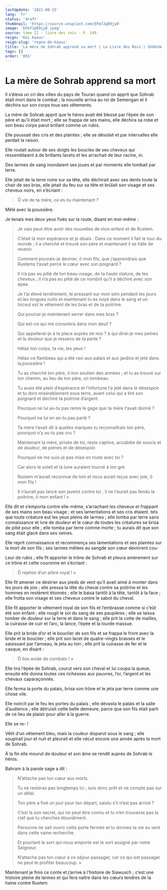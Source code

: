 ```yaml
---
lastUpdate: '2021-08-15'
lang: 'fr'
status: 'draft'
thumbnail: 'https://source.unsplash.com/EFm7JpD9jy8'
image: 'EFm7JpD9jy8.jpeg'
source: tome II - livre des rois - P. 149
reign: 'Keï Kaous'
reign-slug: 'regne-de-kaous'
title: 'La mère de Sohrab apprend sa mort | Le Livre des Rois | Shâhnâmeh'
tags: []
order: '055'
---
```


<!-- LTeX: language=fr -->

# La mère de Sohrab apprend sa mort

Il s’éleva un cri des villes du pays de Touran quand on apprit que Sohrab était mort dans le combat ; la nouvelle arriva au roi de Semengan et il déchira sur son corps tous ses vêtements.

La mère de Sohrab apprit que le héros avait été blessé par l’épée de son père et qu’il était mort ; elle se frappa de ses mains, elle déchira sa robe et son beau corps parut brillant comme un rubis.

Elle poussait des cris et des plaintes ; elle se désolait et par intervalles elle perdait la raison.

Elle roulait autour de ses doigts les boucles de ses cheveux qui ressemblaient à de brillants lacets et les arrachait de leur racine, in.

Des larmes de sang inondaient ses joues et par moments elle tombait par terre.

Elle jetait de la terre noire sur sa tête, elle déchirait avec ses dents toute la chair de ses bras, elle jetait du feu sur sa tête et brûlait son visage et ses cheveux noirs, en s’écriant :

> Ô vie de ta mère, où es-tu maintenant ?

Mêlé avec la poussière.

Je tenais mes deux yeux fixés sur la route, disant en moi-même :

> Je vais peut-être avoir des nouvelles de mon enfant et de Rustem.
>
> C’était là mon espérance et je disais : Dans ce moment il fait le tour du monde ; il a cherché et trouvé son père et maintenant il se hâte de revenir.
>
> Comment pouvais-je deviner, ô mon fils, que j’apprendrais que Rustems t’avait percé le cœur avec son poignard ?
>
> Il n’a pas eu pitié de ton beau visage, de ta haute stature, de tes cheveux ; il n’a pas eu pitié de ce nombril qu’il a déchiré avec son épée.
>
> Je t’ai élevé tendrement, te pressant sur mon sein pendant les jours et.les longues nuits et maintenant tu es noyé dans le sang et un linceul est le vêtement de les bras et de ta poitrine.
>
> Qui pourrai-je maintenant serrer dans mes bras ?
>
> Qui est-ce qui me consolera dans mon deuil ?
>
> Qui appellerai-je à ta place auprès de moi ? à qui dirai-je mes peines et la douleur que je ressens de ta perte ?
>
> Hélas ton corps, ta vie, les yeux !
>
> Hélas ce flambeau qui a été ravi aux palais et aux jardins et jeté dans la,poussière !
>
> Tu as cherché ton père, ô lion soutien des armées ; et tu as trouvé sur ton chemin, au lieu de ton père, un tombeau.
>
> Tu avais été plein d’espérance et l’infortune t’a jeté dans le désespoir et tu dors misérablement sous terre, avant celui qui a tiré son poignard et déchiré ta poitrine d’argent.
>
> Pourquoi ne lui as-tu pas remis le gage que ta mère t’avait donné ?
>
> Pourquoi ne lui en as-tu pas parlé ?
>
> Ta mère t’avait dit à quelles marques tu reconnaîtrais ton père, pourquoi n’y as-tu pas cru ?
>
> Maintenant la mère, privée de toi, reste captive, accablée de soucis et de douleur, de peines et de désespoir.
>
> Pourquoi ne me suis-je pas mise en route avec toi ?
>
> Car alors le soleil et la lune auraient tourné à ton gré.
>
> Rustem m’aurait reconnue de loin et nous aurait reçus avec joie, ô mon fils !
>
> Il n’aurait pas lancé son javelot contre toi ; il ne t’aurait pas fendu la poitrine, ô mon enfant ! »

Elle dit et s’emporta contre elle-même, s’arrachant les cheveux et frappant de ses mains son beau visage ; et ses lamentations et ses cris étaient. tels que toute créature eut les yeux pleins de larmes ; elle tomba par terre sans connaissance et ivre de douleur et le cœur de toutes les créatures se brisa de pitié pour elle ; elle tomba par terre comme morte ; tu aurais dit que son sang était glacé dans ses veines.

Elle reprit connaissance et recommença ses lamentations et ses plaintes sur la mort de son fils ; ses larmes mêlées au sangde son cœur devinrent cou-

Leur de rubis ; elle fit apporter le trône de Sohrab et pleura amèrement sur ce trône et cette couronne en s’écriant :

> Ô rejeton d’un arbre royal ! »

Elle fit amener ce destrier aux pieds de vent qu’il avait aimé à monter dans les jours de joie ; elle pressa la tête du cheval contre sa poitrine et les hommes en restèrent étonnés ; elle le baisa tantôt à la tête, tantôt à la face ; elle frotta son visage et ses cheveux contre le sabot du cheval.

Elle fit apporter le vêtement royal de son fils et l’embrasse comme si c’eût été son enfant ; elle rougit le sol du sang de ses paupières ; elle se laissa tomber de douleur sur la terre et dans le sang ; elle prit la cotte de mailles, la cuirasse de cuir et l’arc, la lance, l’épée et la lourde massue.

Elle prit la bride d’or et le bouclier de son fils et se frappa le front avec la bride et le bouclier ; elle prit son lacet de quatre-vingts brasses et le saisissant par l’anneau, le jeta au loin ; elle prit la cuirasse de fer et le casque, en disant :

> Ô lion avide de combats ! »

Elle tira l’épée de Sohrab, courut vers son cheval et lui coupa la queue, ensuite elle donna toutes ces richesses aux pauvres, l’or, l’argent et les chevaux caparaçonnés.

Elle ferma la porte du palais, brisa son trône et le jeta par terre comme une chose vile.

Elle noircit par le feu les portes du palais ; elle dévasta le palais et la salle d’audience ; elle détruisit cette belle demeure, parce que son fils était parti de ce lieu de plaisir pour aller à la guerre.

Elle se re- !

Vêtit d’un vêtement bleu, mais la couleur disparut sous le sang ; elle soupirait jour et nuit et pleurait et elle vécut encore une année après la mort de Sohrab.

À la fin elle mourut de douleur et son âme se rendit auprès de Sohrab le héros.

Bahram à la parole sage a dit :

> N’attache pas ton cœur aux morts.
>
> Tu ne resteras pas longtemps ici ; sois donc prêt et ne compte pas sur un délai.
>
> Ton père a fixé un jour pour ton départ, saistu s’il n’est pas arrivé ?
>
> C’est là son secret, qui ne peut être connu et tu n’en trouveras pas la clef que tu cherches étourdiment.
>
> Personne ne sait ouvrir cette porte fermée et tu donnes ta vie au vent dans cette vaine recherche.
>
> Et pourtant le sort qui nous emporte est le sort assigné par notre Seigneur.
>
> N’attache pas ton cœur à ce séjour passager, car ce qui est passager ne peut te profiter beaucoup. »

Maintenant je finis ce conte et j’arrive à l’histoire de Siawusch ; c’est une histoire pleine de larmes et qui fera naître dans les cœurs tendres de la haine contre Rustem.

